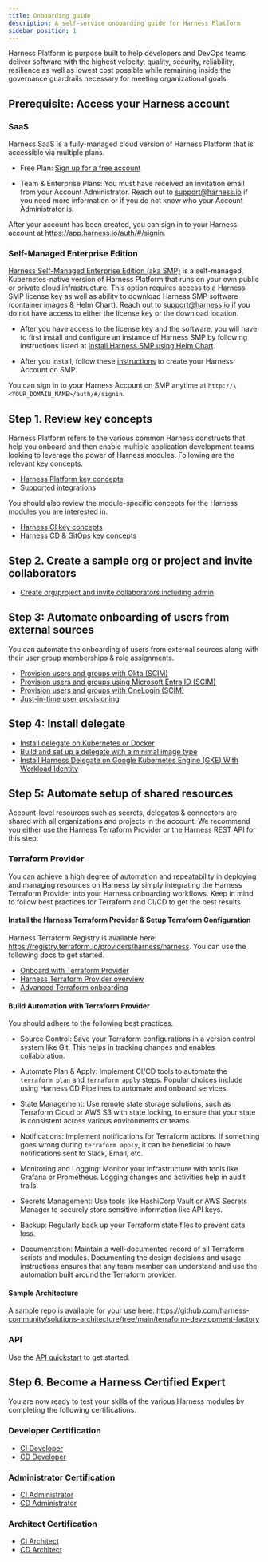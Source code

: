 ```yaml
---
title: Onboarding guide
description: A self-service onboarding guide for Harness Platform
sidebar_position: 1
---
```


Harness Platform is purpose built to help developers and DevOps teams deliver software with the highest velocity, quality, security, reliability, resilience as well as lowest cost possible while remaining inside the governance guardrails necessary for meeting organizational goals. 

## Prerequisite: Access your Harness account

### SaaS
Harness SaaS is a fully-managed cloud version of Harness Platform that is accessible via multiple plans.

- Free Plan: [Sign up for a free account](https://app.harness.io/auth/#/signup/?module=cd&utm_medium=harness-developer-hub)

- Team & Enterprise Plans: You must have received an invitation email from your Account Administrator. Reach out to [support@harness.io](mailto:support@harness.io) if you need more information or if you do not know who your Account Administrator is.

After your account has been created, you can sign in to your Harness account at https://app.harness.io/auth/#/signin.

### Self-Managed Enterprise Edition
[Harness Self-Managed Enterprise Edition (aka SMP)](/docs/self-managed-enterprise-edition/get-started/onboarding-guide) is a self-managed, Kubernetes-native version of Harness Platform that runs on your own public or private cloud infrastructure. This option requires access to a Harness SMP license key as well as ability to download Harness SMP software (container images & Helm Chart). Reach out to [support@harness.io](mailto:support@harness.io) if you do not have access to either the license key or the download location.

- After you have access to the license key and the software, you will have to first install and configure an instance of Harness SMP by following instructions listed at [Install Harness SMP using Helm Chart](/docs/self-managed-enterprise-edition/self-managed-helm-based-install/install-harness-self-managed-enterprise-edition-using-helm-ga).

- After you install, follow these [instructions](/docs/self-managed-enterprise-edition/get-started/onboarding-guide#create-your-harness-account) to create your Harness Account on SMP.

You can sign in to your Harness Account on SMP anytime at `http://\<YOUR_DOMAIN_NAME>/auth/#/signin`.

## Step 1. Review key concepts

Harness Platform refers to the various common Harness constructs that help you onboard and then enable multiple application development teams looking to leverage the power of Harness modules. Following are the relevant key concepts.

- [Harness Platform key concepts](/docs/platform/get-started/key-concepts)
- [Supported integrations](/docs/platform/platform-whats-supported)

You should also review the module-specific concepts for the Harness modules you are interested in.

- [Harness CI key concepts](/docs/continuous-integration/get-started/key-concepts)
- [Harness CD & GitOps key concepts](/docs/continuous-delivery/get-started/key-concepts)

## Step 2. Create a sample org or project and invite collaborators

- [Create org/project and invite collaborators including admin](/docs/platform/organizations-and-projects/create-an-organization)

## Step 3: Automate onboarding of users from external sources 
You can automate the onboarding of users from external sources along with their user group memberships & role assignments. 

- [Provision users and groups with Okta (SCIM)](/docs/platform/role-based-access-control/provision-users-with-okta-scim)
- [Provision users and groups using Microsoft Entra ID (SCIM)](/docs/platform/role-based-access-control/provision-users-and-groups-using-azure-ad-scim)
- [Provision users and groups with OneLogin (SCIM)](/docs/platform/role-based-access-control/provision-users-and-groups-with-one-login-scim)
- [Just-in-time user provisioning](/docs/platform/role-based-access-control/provision-use-jit)

## Step 4: Install delegate 

- [Install delegate on Kubernetes or Docker](/tutorials/platform/install-delegate)
- [Build and set up a delegate with a minimal image type](/tutorials/platform/secure-delegate-default-to-minimal)
- [Install Harness Delegate on Google Kubernetes Engine (GKE) With Workload Identity](/tutorials/platform/gke-workload-identity)

## Step 5: Automate setup of shared resources 
Account-level resources such as secrets, delegates & connectors are shared with all organizations and projects in the account. We recommend you either use the Harness Terraform Provider or the Harness REST API for this step.

### Terraform Provider
You can achieve a high degree of automation and repeatability in deploying and managing resources on Harness by simply integrating the Harness Terraform Provider into your Harness onboarding workflows. Keep in mind to follow best practices for Terraform and CI/CD to get the best results.

#### Install the Harness Terraform Provider & Setup Terraform Configuration

Harness Terraform Registry is available here: https://registry.terraform.io/providers/harness/harness. You can use the following docs to get started.
- [Onboard with Terraform Provider](/tutorials/platform/onboard-terraform-provider/)
- [Harness Terraform Provider overview](/docs/platform/automation/terraform/harness-terraform-provider-overview/)
- [Advanced Terraform onboarding](/docs/platform/automation/terraform/advanced-terraform-onboarding)

#### Build Automation with Terraform Provider

You should adhere to the following best practices.
- Source Control: Save your Terraform configurations in a version control system like Git. This helps in tracking changes and enables collaboration.

- Automate Plan & Apply: Implement CI/CD tools to automate the `terraform plan` and `terraform apply` steps. Popular choices include using Harness CD Pipelines to automate and onboard services. 

- State Management: Use remote state storage solutions, such as Terraform Cloud or AWS S3 with state locking, to ensure that your state is consistent across various environments or teams.

- Notifications: Implement notifications for Terraform actions. If something goes wrong during `terraform apply`, it can be beneficial to have notifications sent to Slack, Email, etc.

- Monitoring and Logging: Monitor your infrastructure with tools like Grafana or Prometheus. Logging changes and activities help in audit trails.

- Secrets Management: Use tools like HashiCorp Vault or AWS Secrets Manager to securely store sensitive information like API keys.

- Backup: Regularly back up your Terraform state files to prevent data loss.

- Documentation: Maintain a well-documented record of all Terraform scripts and modules. Documenting the design decisions and usage instructions ensures that any team member can understand and use the automation built around the Terraform provider.

#### Sample Architecture

A sample repo is available for your use here:
https://github.com/harness-community/solutions-architecture/tree/main/terraform-development-factory

### API

Use the [API quickstart](/docs/platform/automation/api/api-quickstart) to get started.

## Step 6. Become a Harness Certified Expert
You are now ready to test your skills of the various Harness modules by completing the following certifications.

### Developer Certification

- [CI Developer](/certifications/continuous-integration?lvl=developer)
- [CD Developer](/certifications/continuous-delivery?lvl=developer)

### Administrator Certification

- [CI Administrator](/certifications/continuous-integration?lvl=administrator)
- [CD Administrator](/certifications/continuous-delivery?lvl=administrator)

### Architect Certification

- [CI Architect](/certifications/continuous-integration?lvl=architect)
- [CD Architect](/certifications/continuous-delivery?lvl=architect)